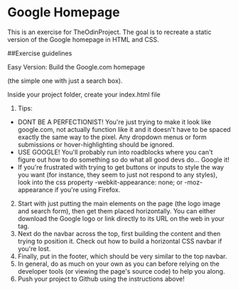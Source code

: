 Google Homepage
===============

This is an exercise for TheOdinProject.
The goal is to recreate a static version of the Google homepage
in HTML and CSS.

##Exercise guidelines

Easy Version: Build the Google.com homepage

(the simple one with just a search box).

Inside your project folder, create your index.html file

1. Tips: 
  * DONT BE A PERFECTIONIST! You're just trying to make it look like google.com, not actually function like it and it doesn't have to be spaced exactly the same way to the pixel. Any dropdown menus or form submissions or hover-highlighting should be ignored.
  * USE GOOGLE! You'll probably run into roadblocks where you can't figure out how to do something so do what all good devs do... Google it!
  * If you're frustrated with trying to get buttons or inputs to style the way you want (for instance, they seem to just not respond to any styles), look into the css property -webkit-appearance: none; or -moz-appearance if you're using Firefox.
2. Start with just putting the main elements on the page (the logo image and search form), then get them placed horizontally. You can either download the Google logo or link directly to its URL on the web in your <img> tag.
3. Next do the navbar across the top, first building the content and then trying to position it. Check out how to build a horizontal CSS navbar if you're lost.
4. Finally, put in the footer, which should be very similar to the top navbar.
5. In general, do as much on your own as you can before relying on the developer tools (or viewing the page's source code) to help you along.
6. Push your project to Github using the instructions above!



